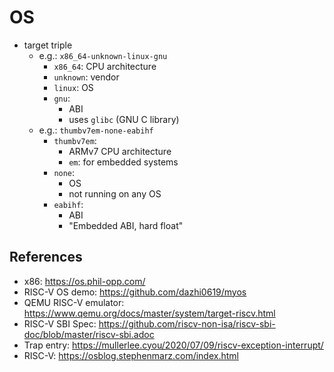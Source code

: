 # OS

- target triple
  - e.g.: `x86_64-unknown-linux-gnu`
    - `x86_64`: CPU architecture
    - `unknown`: vendor
    - `linux`: OS
    - `gnu`:
      - ABI
      - uses `glibc` (GNU C library)
  - e.g.: `thumbv7em-none-eabihf`
    - `thumbv7em`:
      - ARMv7 CPU architecture
      - `em`: for embedded systems
    - `none`:
      - OS
      - not running on any OS
    - `eabihf`:
      - ABI
      - "Embedded ABI, hard float"

## References

- x86: <https://os.phil-opp.com/>
- RISC-V OS demo: <https://github.com/dazhi0619/myos>
- QEMU RISC-V emulator: <https://www.qemu.org/docs/master/system/target-riscv.html>
- RISC-V SBI Spec: <https://github.com/riscv-non-isa/riscv-sbi-doc/blob/master/riscv-sbi.adoc>
- Trap entry: <https://mullerlee.cyou/2020/07/09/riscv-exception-interrupt/>
- RISC-V: <https://osblog.stephenmarz.com/index.html>
